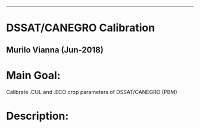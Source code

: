 ---------------------------------
# DSSAT/CANEGRO Calibration
Murilo Vianna (Jun-2018)
----------------------------------
# Main Goal:
Calibrate .CUL and .ECO crop parameters of DSSAT/CANEGRO (PBM)

# Description:
